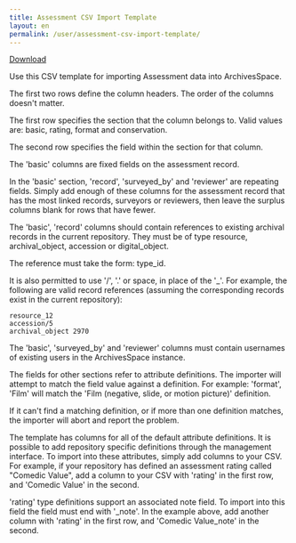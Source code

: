 ```yaml
---
title: Assessment CSV Import Template
layout: en
permalink: /user/assessment-csv-import-template/
---
```

[Download](https://raw.githubusercontent.com/archivesspace/archivesspace/master/backend/app/exporters/examples/assessment/aspace_assessment_import_template.csv)

Use this CSV template for importing Assessment data into ArchivesSpace.

The first two rows define the column headers. The order of the columns doesn't matter.

The first row specifies the section that the column belongs to.
Valid values are: basic, rating, format and conservation.

The second row specifies the field within the section for that column.

The 'basic' columns are fixed fields on the assessment record.

In the 'basic' section, 'record', 'surveyed_by' and 'reviewer' are repeating fields.
Simply add enough of these columns for the assessment record that has the most
linked records, surveyors or reviewers, then
leave the surplus columns blank for rows that have fewer.

The 'basic', 'record' columns should contain references to existing archival records in
the current repository. They must be of type resource, archival_object, accession or digital_object.

The reference must take the form: type_id.

It is also permitted to use '/', '.' or space, in place of the '_'. For example, the following
are valid record references (assuming the corresponding records exist in the current repository):

    resource_12
    accession/5
    archival_object 2970

The 'basic', 'surveyed_by' and 'reviewer'  columns must contain usernames of existing users
in the ArchivesSpace instance.

The fields for other sections refer to attribute definitions.
The importer will attempt to match the field value against a definition.
For example: 'format', 'Film' will match the 'Film (negative, slide, or motion picture)' definition.

If it can't find a matching definition, or if more than one definition matches, the importer
will abort and report the problem.

The template has columns for all of the default attribute definitions. It is possible to
add repository specific definitions through the management interface. To import into
these attributes, simply add columns to your CSV. For example, if your repository has
defined an assessment rating called "Comedic Value", add a column to your CSV with 'rating'
in the first row, and 'Comedic Value' in the second.

'rating' type definitions support an associated note field. To import into this field
the field must end with '_note'. In the example above, add another column with 'rating'
in the first row, and 'Comedic Value_note' in the second.
